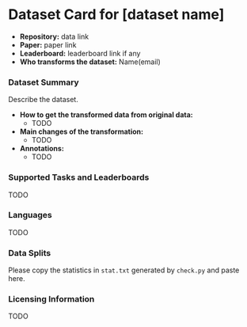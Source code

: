 # Dataset Card for [dataset name]

- **Repository:** data link
- **Paper:** paper link
- **Leaderboard:** leaderboard link if any
- **Who transforms the dataset:** Name(email)

### Dataset Summary

Describe the dataset.

- **How to get the transformed data from original data:** 
  - TODO
- **Main changes of the transformation:**
  - TODO
- **Annotations:**
  - TODO

### Supported Tasks and Leaderboards

TODO

### Languages

TODO

### Data Splits

Please copy the statistics in `stat.txt` generated by `check.py` and paste here.

### Licensing Information

TODO